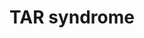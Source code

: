 ---
annotations:
- id: DOID:150
  parent: disease of mental health
  type: Disease Ontology
  value: disease of mental health
- id: PW:0000013
  parent: disease pathway
  type: Pathway Ontology
  value: disease pathway
- id: DOID:4
  type: Disease Ontology
  value: disease
authors:
- Ewoud
- Jmillanacosta
- Fehrhart
- Eweitz
citedin: ''
communities: []
description: 'The TAR syndrome (Thrombocytopenia with Absent Radius) is a rare genetic
  disorder caused by a deletion on the chromosome 1 (GRCh37: chr1:145,394,955-145,807,817
  according to Kirov et al. 2014 10.1016/j.biopsych.2013.07.022). The most notable
  symptoms are the absence of the radius bone, reduced platelet count and cardiac
  defects. Additionally, patients have an increased susceptibility for psychiatric
  disorders. '
last-edited: 2024-07-22
ndex: null
organisms:
- Homo sapiens
redirect_from:
- /index.php/Pathway:WP5362
- /instance/WP5362
- /instance/WP5362_r134452
revision: r134452
schema-jsonld:
- '@context': https://schema.org/
  '@id': https://wikipathways.github.io/pathways/WP5362.html
  '@type': Dataset
  creator:
    '@type': Organization
    name: WikiPathways
  description: 'The TAR syndrome (Thrombocytopenia with Absent Radius) is a rare genetic
    disorder caused by a deletion on the chromosome 1 (GRCh37: chr1:145,394,955-145,807,817
    according to Kirov et al. 2014 10.1016/j.biopsych.2013.07.022). The most notable
    symptoms are the absence of the radius bone, reduced platelet count and cardiac
    defects. Additionally, patients have an increased susceptibility for psychiatric
    disorders. '
  keywords:
  - AKAP10
  - ANKRD34A
  - ANKRD35
  - BCL2L13
  - BMP
  - BRF1
  - CCAR2
  - CD160
  - CD247
  - CD3
  - CFTR
  - CLCN3
  - CXCR4
  - Collagen
  - DDIT4
  - DNA
  - DNM1
  - EGFR
  - EIF4A3
  - FARP2
  - FLT3
  - FURIN
  - GNRHR2
  - GPR89A
  - HAMP
  - HDAC2
  - HJV
  - HLA-A
  - HLA-B
  - HLA-C
  - HLA-E
  - HLA-F
  - HLA-G
  - IFNG
  - ITGA10
  - ITGB1
  - Interferon Type I (Î±/Î²/Î´...)
  - LCK
  - LIX1L
  - MAGOH
  - MET
  - MITD1
  - MTA1
  - NFKB1
  - NUDT17
  - PDZK1
  - PDZK1IP1
  - PEX11B
  - PEX19
  - PI3K
  - PIAS3
  - POLR3C
  - POLR3F
  - POLR3G
  - POLR3GL
  - PYM1
  - RBCK1
  - RBM8A
  - RNA
  - RNF115
  - SIRT1
  - SLC22A12
  - SLC22A4
  - SLC34A3
  - SLC9A3R1
  - SLK
  - STAT3
  - SUMO2
  - TBP
  - TNFRSF14
  - TXN
  - TXNIP
  - UBE2I
  - ZFHX3
  - mTORC1
  license: CC0
  name: TAR syndrome
seo: CreativeWork
title: TAR syndrome
wpid: WP5362
---